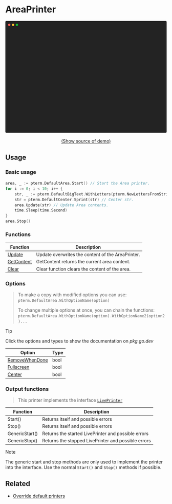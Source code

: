 # AreaPrinter

![AreaPrinter Example](https://raw.githubusercontent.com/pterm/pterm/master/_examples/area/animation.svg)

<p align="center"><a href="https://github.com/forvitinn/pterm/blob/master/_examples/area/main.go" target="_blank">(Show source of demo)</a></p>


## Usage

### Basic usage

```go
area, _ := pterm.DefaultArea.Start() // Start the Area printer.
for i := 0; i < 10; i++ {
    str, _ := pterm.DefaultBigText.WithLetters(pterm.NewLettersFromString(time.Now().Format("15:04:05"))).Srender() // Save current time in str.
    str = pterm.DefaultCenter.Sprint(str) // Center str.
    area.Update(str) // Update Area contents.
    time.Sleep(time.Second)
}
area.Stop()
```
### Functions

|Function|Description|
|--------|-----------|
|[Update](https://pkg.go.dev/github.com/forvitinn/pterm#AreaPrinter.Update)|Update overwrites the content of the AreaPrinter.|
|[GetContent](https://pkg.go.dev/github.com/forvitinn/pterm#AreaPrinter.GetContent)|GetContent returns the current area content.|
|[Clear](https://pkg.go.dev/github.com/forvitinn/pterm#AreaPrinter.Clear)|Clear function clears the content of the area.|

### Options

> To make a copy with modified options you can use:
> `pterm.DefaultArea.WithOptionName(option)`
>
> To change multiple options at once, you can chain the functions:
> `pterm.DefaultArea.WithOptionName(option).WithOptionName2(option2)...`

> [!TIP]
> Click the options and types to show the documentation on _pkg.go.dev_

|Option|Type|
|------|----|
|[RemoveWhenDone](https://pkg.go.dev/github.com/forvitinn/pterm#AreaPrinter.RemoveWhenDone)|bool|
|[Fullscreen](https://pkg.go.dev/github.com/forvitinn/pterm#AreaPrinter.Fullscreen)|bool|
|[Center](https://pkg.go.dev/github.com/forvitinn/pterm#AreaPrinter.Center)|bool|

### Output functions
> This printer implements the interface [`LivePrinter`](https://github.com/forvitinn/pterm/blob/master/interface_live_printer.go)

|Function|Description|
|------|---------|
|Start()|Returns itself and possible errors|
|Stop()|Returns itself and possible errors|
|GenericStart()|Returns the started LivePrinter and possible errors|
|GenericStop()|Returns the stopped LivePrinter and possible errors|

> [!NOTE]
> The generic start and stop methods are only used to implement the printer into the interface.
> Use the normal `Start()` and `Stop()` methods if possible.

## Related
- [Override default printers](../customizing/override-default-printer.md)

